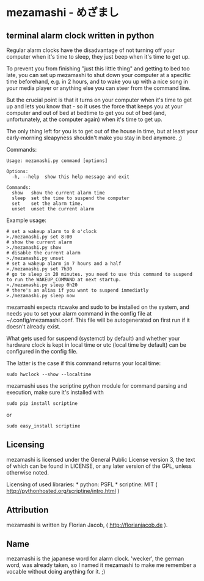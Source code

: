 # mezamashi - めざまし #
## terminal alarm clock written in python ##

Regular alarm clocks have the disadvantage of not turning off your computer when it's time to sleep, they just beep
when it's time to get up.

To prevent you from finishing "just this little thing" and getting to bed too late, you can set up mezamashi to shut down
your computer at a specific time beforehand, e.g. in 2 hours, and to wake you up with a nice song in your media player or anything else
you can steer from the command line.

But the crucial point is that it turns on your computer when it's time to get up and lets you know that - so it uses
the force that keeps you at your computer and out of bed at bedtime to get you out of bed (and, unfortunately, at the computer
again) when it's time to get up.

The only thing left for you is to get out of the house in time, but at least your early-morning sleapyness shouldn't
make you stay in bed anymore. ;)

Commands:
```
Usage: mezamashi.py command [options]

Options:
  -h, --help  show this help message and exit

Commands:
  show   show the current alarm time
  sleep  set the time to suspend the computer
  set    set the alarm time.
  unset  unset the current alarm
```

Example usage:
```
# set a wakeup alarm to 8 o'clock
>./mezamashi.py set 8:00
# show the current alarm
>./mezamashi.py show
# disable the current alarm
>./mezamashi.py unset
# set a wakeup alarm in 7 hours and a half
>./mezamashi.py set 7h30
# go to sleep in 20 minutes. you need to use this command to suspend to run the WAKEUP_COMMAND at next startup.
>./mezamashi.py sleep 0h20
# there's an alias if you want to suspend immediatly
>./mezamashi.py sleep now
```

mezamashi expects rtcwake and sudo to be installed on the system, and needs you to set your alarm command in the
config file at ~/.config/mezamashi.conf. This file will be autogenerated on first run if it doesn't already exist.

What gets used for suspend (systemctl by default) and whether your hardware clock is kept in local time or utc
(local time by default) can be configured in the config file.


The latter is the case if this command returns your local time:
```
sudo hwclock --show --localtime
```

mezamashi uses the scriptine python module for command parsing and execution, make sure it's installed with
```
sudo pip install scriptine
```
or
```
sudo easy_install scriptine
```

## Licensing ##
mezamashi is licensed under the General Public License version 3,
the text of which can be found in LICENSE, or any later version of the GPL,
unless otherwise noted.

Licensing of used libraries:
	* python: PSFL
	* scriptine: MIT ( http://pythonhosted.org/scriptine/intro.html )

## Attribution ##
mezamashi is written by Florian Jacob, ( http://florianjacob.de ).

## Name ##
mezamashi is the japanese word for alarm clock. 'wecker', the german word, was already taken, so I named it mezamashi
to make me remember a vocable without doing anything for it. ;)
